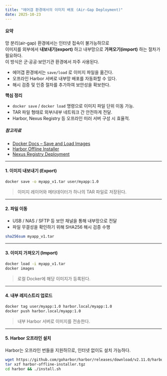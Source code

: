 ```yaml
---
title: "에어갭 환경에서의 이미지 배포 (Air-Gap Deployment)"
date: 2025-10-23
---
```


#### 요약  
망 분리(air-gap) 환경에서는 인터넷 접속이 불가능하므로  
이미지를 외부에서 **내보내기(export)** 하고 내부망으로 **가져오기(import)** 하는 절차가 필요하다.  
이 방식은 군·공공·보안기관 환경에서 자주 사용된다.  

* 에어갭 환경에서는 `save/load` 로 이미지 파일을 옮긴다.
* 오프라인 Harbor 서버로 내부망 배포를 자동화할 수 있다.
* 해시 검증 및 인증 절차를 추가하여 보안성을 확보한다.


**핵심 정리**
- `docker save` / `docker load` 명령으로 이미지 파일 단위 이동 가능.  
- TAR 파일 형태로 외부/내부 네트워크 간 안전하게 전달.  
- Harbor, Nexus Registry 등 오프라인 미러 서버 구성 시 효율적.  

##### 참고자료
- [Docker Docs – Save and Load Images](https://docs.docker.com/engine/reference/commandline/save/)
- [Harbor Offline Installer](https://goharbor.io/docs/2.10.0/install-config/installation-prereqs/)
- [Nexus Registry Deployment](https://help.sonatype.com/repomanager3)

---

#### 1. 이미지 내보내기 (Export)
```bash
docker save -o myapp_v1.tar user/myapp:1.0
````

> 이미지 레이어와 메타데이터가 하나의 TAR 파일로 저장된다.

---

#### 2. 파일 이동

* USB / NAS / SFTP 등 보안 채널을 통해 내부망으로 전달
* 파일 무결성을 확인하기 위해 SHA256 해시 검증 수행

```bash
sha256sum myapp_v1.tar
```

---

#### 3. 이미지 가져오기 (Import)

```bash
docker load -i myapp_v1.tar
docker images
```

> 로컬 Docker에 해당 이미지가 등록된다.

---

#### 4. 내부 레지스트리 업로드

```bash
docker tag user/myapp:1.0 harbor.local/myapp:1.0
docker push harbor.local/myapp:1.0
```

> 내부 Harbor 서버로 이미지를 전송한다.

---

#### 5. Harbor 오프라인 설치

Harbor는 오프라인 번들을 지원하므로, 인터넷 없이도 설치 가능하다.

```bash
wget https://github.com/goharbor/harbor/releases/download/v2.11.0/harbor-offline-installer.tgz
tar xzf harbor-offline-installer.tgz
cd harbor && ./install.sh
```
